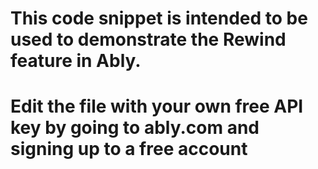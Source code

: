 # This code snippet is intended to be used to demonstrate the Rewind feature in Ably. 
# Edit the file with your own free API key by going to ably.com and signing up to a free account
